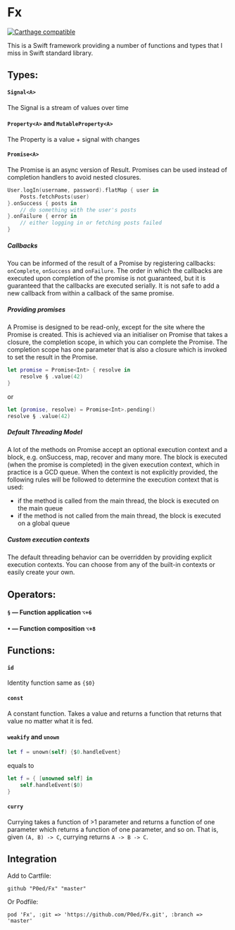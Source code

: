 # Fx
[![Carthage compatible](https://img.shields.io/badge/Carthage-compatible-4BC51D.svg?style=flat)](https://github.com/Carthage/Carthage)

This is a Swift framework providing a number of functions and types that I miss in Swift standard library.


## Types:
#### `Signal<A>`
The Signal is a stream of values over time
#### `Property<A>` and `MutableProperty<A>`
The Property is a value + signal with changes
#### `Promise<A>`
The Promise is an async version of Result. Promises can be used instead of completion handlers to avoid nested closures.
```swift
User.logIn(username, password).flatMap { user in
    Posts.fetchPosts(user)
}.onSuccess { posts in
    // do something with the user's posts
}.onFailure { error in
    // either logging in or fetching posts failed
}
```

##### Callbacks
You can be informed of the result of a Promise by registering callbacks: `onComplete`, `onSuccess` and `onFailure`. The order in which the callbacks are executed upon completion of the promise is not guaranteed, but it is guaranteed that the callbacks are executed serially. It is not safe to add a new callback from within a callback of the same promise.

##### Providing promises
A Promise is designed to be read-only, except for the site where the Promise is created. This is achieved via an initialiser on Promise that takes a closure, the completion scope, in which you can complete the Promise. The completion scope has one parameter that is also a closure which is invoked to set the result in the Promise.

```swift
let promise = Promise<Int> { resolve in
	resolve § .value(42)
}
```
or
```swift
let (promise, resolve) = Promise<Int>.pending()
resolve § .value(42)
```

##### Default Threading Model
A lot of the methods on Promise accept an optional execution context and a block, e.g. onSuccess, map, recover and many more. The block is executed (when the promise is completed) in the given execution context, which in practice is a GCD queue. When the context is not explicitly provided, the following rules will be followed to determine the execution context that is used:

* if the method is called from the main thread, the block is executed on the main queue
* if the method is not called from the main thread, the block is executed on a global queue

##### Custom execution contexts
The default threading behavior can be overridden by providing explicit execution contexts. You can choose from any of the built-in contexts or easily create your own.


## Operators:
#### `§` — Function application `⌥+6`
#### `•` — Function composition `⌥+8`


## Functions:
#### `id`
Identity function same as `{$0}`
#### `const`
A constant function. Takes a value and returns a function that returns that value no matter what it is fed.
#### `weakify` and `unown`
```swift
let f = unown(self) {$0.handleEvent}
```
equals to
```swift
let f = { [unowned self] in
	self.handleEvent($0)
}
```
#### `curry`
Currying takes a function of >1 parameter and returns a function of one parameter which returns a function of one parameter, and so on. That is, given `(A, B) -> C`, currying returns `A -> B -> C`.


## Integration
Add to Cartfile:
```
github "P0ed/Fx" "master"
```
Or Podfile:
```
pod 'Fx', :git => 'https://github.com/P0ed/Fx.git', :branch => 'master'
```

